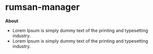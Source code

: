 # rumsan-manager

**About**

- Lorem Ipsum is simply dummy text of the printing and typesetting industry. 
- Lorem Ipsum is simply dummy text of the printing and typesetting industry. 

